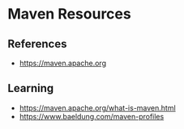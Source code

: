 
# Maven Resources

## References
- https://maven.apache.org


## Learning
- https://maven.apache.org/what-is-maven.html
- https://www.baeldung.com/maven-profiles



